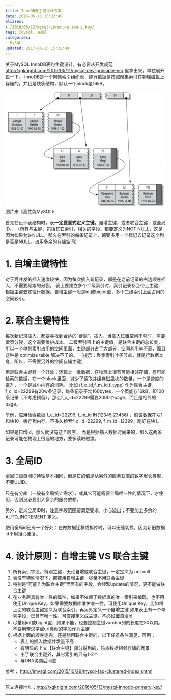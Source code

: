 ```yaml
---
title: InnoDB表主键设计方案
date: 2016-05-13 15:32:49
aliases:
- /2016/05/13/mysql-innodb-primary_key/
tags: [mysql, 主键]
categories:
- MySQL
updated: 2017-05-13 15:32:49
---
```


关于MySQL InnoDB表的主键设计，有必要从开发规范 http://xgknight.com/2016/05/11/mysql-dev-principle-ec/ 里拿出来，单独展开说一下。
InnoDB是一个聚集索引组织表，即行数据是按照聚集索引在物理磁盘上存储的，并且是块状结构，默认一个block是16kB。

![](http://github.com/seanlook/sean-notes-comment/raw/main/static/innodb-clustered-index1.png)图片来《高性能MySQL》

首先在设计表结构时，表**一定要显式定义主键**，自增主键，或者联合主键，或全局ID。
（所有与主键，包括其它索引，相关的字段，都要定义为NOT NULL，这是因为如果允许NULL，那么在索引的每条记录上，都要多用一个标记去记录这个列是否是NULL，占用多余的存储空间）

# 1. 自增主键特性
对于高并发的插入速度较快，因为每次插入新记录，都是在之前记录的右边顺序插入，不需要频繁的分裂。
表上要建立多个二级索引时，索引记录都会带上主键，根据主键去定位行数据。自增主键一般是int或bigint型，多个二级索引上面占用的空间较小。
 
# 2. 联合主键特性
每次新记录插入，都要寻找到合适的“缝隙”，插入，当插入位置空间不够时，需要做页分裂，这个需要维护成本。
二级索引带上的主键值，是联合主键的总长度，所以一个单列索引占用的空间里面，主键部分占了大部分，空间利用率不高，而且这种是 optimize table 解决不了的。
（提示：聚集索引叶子节点，就是行数据本身，所以，不需要另外的空间存储主键）
 
但是联合主键有一个好处：逻辑上一批数据，在物理上很有可能相邻存储，有可能检索的数据，在一个block里面，减少了读取并缓存磁盘块的数量，一个是速度的提升，一个是减小内存的消耗。
比如 (f_c_id,f_m_id,f_type) 作为联合主键，f_c_id=22299有20w条记录，每条记录平均160bytes，一个页能存16kB，即100条记录（不考虑预留），那么f_c_id=22299需要2000个page，而且是相邻的page。

举例，应用检索数据 f_c_id=22299, f_m_id IN(12345,23456) ，假设数据在块1和块10，缓存到内存。不多久检索f_c_id=22299, f_m_id=12399，刚好在块1。

如果是自增id，那么就没有这个顺序， 而是根据插入数据时间来的，那么这两条记录可能在物理上很远的地方，要多读取磁盘。
 
# 3. 全局ID
全局ID跟自增ID特性基本相同，但是它的值是从另外的服务获取的数字增长类型，不要UUID。

只在有分库（一般有全局统计需求），或其它可能需要全局唯一性的情况下，才使用，否则没必要引入多余的服务依赖。

另外，定义全局ID时，注意字段范围要满足要求，小心溢出；不要加上多余的 AUTO_INCREMENT 定义。

使用全局id还有一个好处：在做数据迁移或拆库时，可以无缝切换，因为新旧数据id不用担心重复。

 
# 4. 设计原则：自增主键 VS 联合主键
 
1. 所有索引字段，特别主键，无论自增或联合主键，一定定义为 not null
2. 表没有特殊情况下，都使用自增主键，尽量不用联合主键
3. 特别是“可能作为联合主键”里面有的字段，会频繁update的情况，更不能做联合主键
4. 在业务层具有唯一性的属性，如果不依赖于数据库的唯一索引来编码，也不用使用Unique Key。如果需要数据库维护唯一性，可使用Unique Key，比如将上面的联合主键定义为联合索引，再另外定义一个自增主键
  如果表上有一个单列字段，已具有唯一性，可直接定义成主键，不必设置自增id
5. 尽量用int或bigint型，如果不能，也要控制主键varchar列的长度在30以内。不要用带汉字或url类似的字段作为主键
6. 根据上面的顺序走完，还是想用联合主键的，以下任意条件满足，可用：
   - 表上的插入数据并发量不高
   - 有明显的上文【联合主键】部分说到的，热点数据相邻存储的场景
   - 出了联合主键外，其它索引的只有1-2个
   - 与DBA协商后同意
 

参考： http://imysql.com/2015/10/29/mysql-faq-clustered-index.shtml

---

原文连接地址：http://xgknight.com/2016/05/13/mysql-innodb-primary_key/

---
